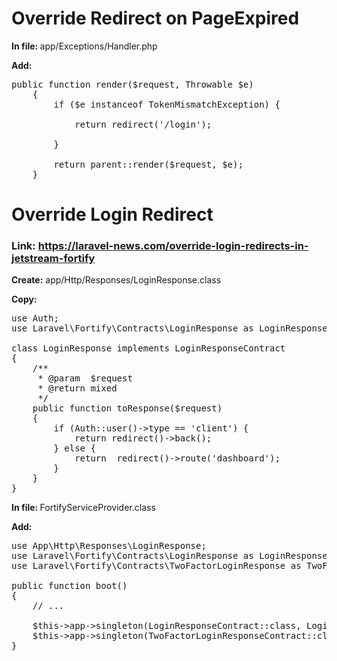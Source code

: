 # Override Redirect on PageExpired
<strong>In file: </strong>app/Exceptions/Handler.php

<strong>Add:</strong>

<pre>
public function render($request, Throwable $e)
    {
        if ($e instanceof TokenMismatchException) {

            return redirect('/login');

        }

        return parent::render($request, $e);
    }
</pre>

# Override Login Redirect
### Link: https://laravel-news.com/override-login-redirects-in-jetstream-fortify

<strong>Create:</strong> app/Http/Responses/LoginResponse.class

<strong>Copy:</strong> 
<pre>
use Auth;
use Laravel\Fortify\Contracts\LoginResponse as LoginResponseContract;

class LoginResponse implements LoginResponseContract
{
    /**
     * @param  $request
     * @return mixed
     */
    public function toResponse($request)
    {
        if (Auth::user()->type == 'client') {
            return redirect()->back();
        } else {
            return  redirect()->route('dashboard');
        }
    }
}
</pre>

<strong>In file: </strong> FortifyServiceProvider.class

<strong>Add:</strong> 
<pre>
use App\Http\Responses\LoginResponse;
use Laravel\Fortify\Contracts\LoginResponse as LoginResponseContract;
use Laravel\Fortify\Contracts\TwoFactorLoginResponse as TwoFactorLoginResponseContract;

public function boot()
{
    // ...
    
    $this->app->singleton(LoginResponseContract::class, LoginResponse::class);
    $this->app->singleton(TwoFactorLoginResponseContract::class, LoginResponse::class);
}
</pre>
